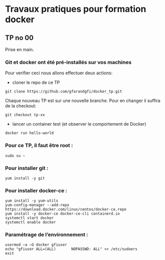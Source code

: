 # Travaux pratiques pour formation docker

## TP no 00
Prise en main.

### Git et docker ont été pré-installés sur vos machines

Pour verifier ceci nous allons effectuer deux actions:
  
  - cloner le repo de ce TP
  ```
  git clone https://github.com/gfarandgfi/docker_tp.git
  ```

Chaque nouveau TP est sur une nouvelle branche. Pour en changer il suffira de la checkout:
```
git checkout tp-xx
```

  - lancer un container test (et observer le comportement de Docker)
  ```
  docker run hello-world
  ```

### Pour ce TP, il faut être root :
```
sudo su – 
```

### Pour installer git :
```
yum install -y git
```

### Pour installer docker-ce :
```
yum install -y yum-utils
yum-config-manager --add-repo https://download.docker.com/linux/centos/docker-ce.repo
yum install -y docker-ce docker-ce-cli containerd.io
systemctl start docker
systemctl enable docker
```

### Paramétrage de l’environnement :
```
usermod –a –G docker gfiuser
echo "gfiuser ALL=(ALL)       NOPASSWD: ALL" >> /etc/sudoers
exit
```

